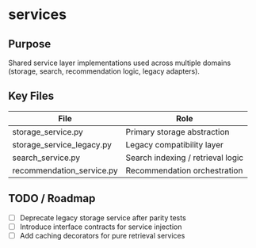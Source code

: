 # services

## Purpose
Shared service layer implementations used across multiple domains (storage, search, recommendation logic, legacy adapters).

## Key Files
| File | Role |
|------|------|
| storage_service.py | Primary storage abstraction |
| storage_service_legacy.py | Legacy compatibility layer |
| search_service.py | Search indexing / retrieval logic |
| recommendation_service.py | Recommendation orchestration |

## TODO / Roadmap
- [ ] Deprecate legacy storage service after parity tests
- [ ] Introduce interface contracts for service injection
- [ ] Add caching decorators for pure retrieval services
